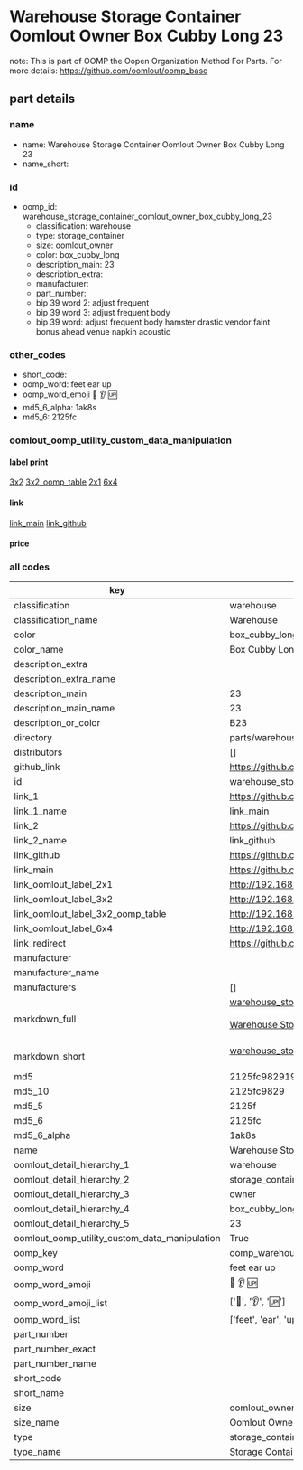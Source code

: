 # Warehouse Storage Container Oomlout Owner Box Cubby Long 23  

note: This is part of OOMP the Oopen Organization Method For Parts. For more details: https://github.com/oomlout/oomp_base

##  part details
  







### name
* name: Warehouse Storage Container Oomlout Owner Box Cubby Long 23
* name_short: 
### id
* oomp_id: warehouse_storage_container_oomlout_owner_box_cubby_long_23
  * classification: warehouse
  * type: storage_container
  * size: oomlout_owner
  * color: box_cubby_long
  * description_main: 23
  * description_extra: 
  * manufacturer: 
  * part_number: 
  * bip 39 word 2: adjust frequent
  * bip 39 word 3: adjust frequent body
  * bip 39 word: adjust frequent body hamster drastic vendor faint bonus ahead venue napkin acoustic

### other_codes
* short_code: 
* oomp_word: feet ear up
* oomp_word_emoji :feet: :ear: :up:
* md5_6_alpha: 1ak8s
* md5_6: 2125fc






### oomlout_oomp_utility_custom_data_manipulation
#### label print
[3x2](http://192.168.1.245:1112/?label=oomp%201ak8s)
[3x2_oomp_table](http://192.168.1.108:1112/?label=oomp%201ak8s)
[2x1](http://192.168.1.242:1112/?label=oomp%201ak8s)
[6x4](http://192.168.1.55:1112/?label=oomp%201ak8s)    

#### link

[link_main](https://github.com/oomlout/oomlout_oomp_version_1_messy/tree/main/parts/warehouse_storage_container_oomlout_owner_box_cubby_long_23) [link_github](https://github.com/oomlout/oomlout_oomp_version_1_messy/tree/main/parts/warehouse_storage_container_oomlout_owner_box_cubby_long_23)                             

#### price







### all codes 
| key | value |  
| --- | --- |  
| classification | warehouse |  
| classification_name | Warehouse |  
| color | box_cubby_long |  
| color_name | Box Cubby Long |  
| description_extra |  |  
| description_extra_name |  |  
| description_main | 23 |  
| description_main_name | 23 |  
| description_or_color | B23 |  
| directory | parts/warehouse_storage_container_oomlout_owner_box_cubby_long_23 |  
| distributors | [] |  
| github_link | https://github.com/oomlout/oomlout_oomp_part_src/tree/main/parts/warehouse_storage_container_oomlout_owner_box_cubby_long_23 |  
| id | warehouse_storage_container_oomlout_owner_box_cubby_long_23 |  
| link_1 | https://github.com/oomlout/oomlout_oomp_version_1_messy/tree/main/parts/warehouse_storage_container_oomlout_owner_box_cubby_long_23 |  
| link_1_name | link_main |  
| link_2 | https://github.com/oomlout/oomlout_oomp_version_1_messy/tree/main/parts/warehouse_storage_container_oomlout_owner_box_cubby_long_23 |  
| link_2_name | link_github |  
| link_github | https://github.com/oomlout/oomlout_oomp_version_1_messy/tree/main/parts/warehouse_storage_container_oomlout_owner_box_cubby_long_23 |  
| link_main | https://github.com/oomlout/oomlout_oomp_version_1_messy/tree/main/parts/warehouse_storage_container_oomlout_owner_box_cubby_long_23 |  
| link_oomlout_label_2x1 | http://192.168.1.242:1112/?label=oomp%201ak8s |  
| link_oomlout_label_3x2 | http://192.168.1.245:1112/?label=oomp%201ak8s |  
| link_oomlout_label_3x2_oomp_table | http://192.168.1.108:1112/?label=oomp%201ak8s |  
| link_oomlout_label_6x4 | http://192.168.1.55:1112/?label=oomp%201ak8s |  
| link_redirect | https://github.com/oomlout/oomlout_oomp_version_1_messy/tree/main/parts/warehouse_storage_container_oomlout_owner_box_cubby_long_23 |  
| manufacturer |  |  
| manufacturer_name |  |  
| manufacturers | [] |  
| markdown_full | [warehouse_storage_container_oomlout_owner_box_cubby_long_23](none)<br>[](none)<br>[Warehouse Storage Container Oomlout Owner Box Cubby Long 23](none)<br><br> |  
| markdown_short | [warehouse_storage_container_oomlout_owner_box_cubby_long_23](none)<br><br> |  
| md5 | 2125fc9829196a3fc8a1268a31d7281c |  
| md5_10 | 2125fc9829 |  
| md5_5 | 2125f |  
| md5_6 | 2125fc |  
| md5_6_alpha | 1ak8s |  
| name | Warehouse Storage Container Oomlout Owner Box Cubby Long 23 |  
| oomlout_detail_hierarchy_1 | warehouse |  
| oomlout_detail_hierarchy_2 | storage_container |  
| oomlout_detail_hierarchy_3 | owner |  
| oomlout_detail_hierarchy_4 | box_cubby_long |  
| oomlout_detail_hierarchy_5 | 23 |  
| oomlout_oomp_utility_custom_data_manipulation | True |  
| oomp_key | oomp_warehouse_storage_container_oomlout_owner_box_cubby_long_23 |  
| oomp_word | feet ear up |  
| oomp_word_emoji | :feet: :ear: :up: |  
| oomp_word_emoji_list | [':feet:', ':ear:', ':up:'] |  
| oomp_word_list | ['feet', 'ear', 'up'] |  
| part_number |  |  
| part_number_exact |  |  
| part_number_name |  |  
| short_code |  |  
| short_name |  |  
| size | oomlout_owner |  
| size_name | Oomlout Owner |  
| type | storage_container |  
| type_name | Storage Container |  
